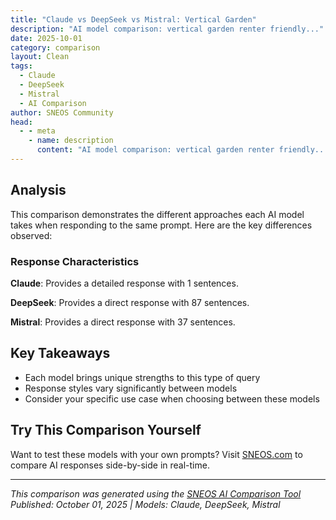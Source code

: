 ```yaml
---
title: "Claude vs DeepSeek vs Mistral: Vertical Garden"
description: "AI model comparison: vertical garden renter friendly..."
date: 2025-10-01
category: comparison
layout: Clean
tags:
  - Claude
  - DeepSeek
  - Mistral
  - AI Comparison
author: SNEOS Community
head:
  - - meta
    - name: description
      content: "AI model comparison: vertical garden renter friendly..."
---
```


<ChatComparison
  title="Claude vs DeepSeek vs Mistral: Vertical Garden"
  prompt="vertical garden renter friendly"
  :responses='{
    "Claude": "Here are some great renter-friendly vertical garden ideas that won\u0027t damage walls or require permanent installations:\n\n## **Freestanding Options**\n- **Ladder planters** - Wooden or metal ladders with shelves for pots\n- **Tiered plant stands** - Multi-level stands that lean against walls\n- **Trellis planters** - Portable trellises with built-in planters at the base\n- **Tower gardens** - Self-contained vertical growing systems\n\n## **Removable Wall Solutions**\n- **Over-the-door organizers** - Shoe organizers repurposed for small plants\n- **Command strip hanging planters** - Use heavy-duty strips for lightweight pots\n- **Tension rod systems** - Floor-to-ceiling rods with hanging baskets\n- **Magnetic planters** - For metal surfaces like refrigerators\n\n## **DIY Budget-Friendly Ideas**\n- **Pallet gardens** - Lean pallets against walls with fabric pockets\n- **Hanging macrame planters** - Suspend from ceiling hooks\n- **PVC pipe systems** - Create modular vertical growing tubes\n- **Repurposed items** - Gutters, bottles, or cans mounted on removable boards\n\n## **Best Plants for Renters**\n- Pothos, spider plants, herbs, succulents, cherry tomatoes, lettuce, strawberries\n\n## **Pro Tips**\n- Use drip trays to protect floors\n- Choose lightweight containers\n- Start small and expand gradually\n- Consider self-watering systems for easier maintenance\n\nWould you like specific instructions for any of these options?",
    "DeepSeek": "Of course! Creating a vertical garden that\u0027s renter-friendly is all about being creative, temporary, and causing minimal to no damage. The goal is to get your security deposit back while still enjoying a lush, green wall.\n\nHere is a comprehensive guide to creating a beautiful vertical garden that your landlord will love (or not even notice).\n\n### Guiding Principle: No (or Minimal) Holes in the Walls\n\nAvoid drilling into drywall or siding. Instead, use tension, adhesive, and freestanding structures.\n\n---\n\n### Category 1: Hanging \u0026 Wall-Mounted Systems (Minimal Damage)\n\nThese use over-the-door hooks, adhesive hooks, or a few small nails that are easy to patch.\n\n**1. The Shoe Organizer Garden**\n*   **What it is:** A fabric over-the-door shoe organizer.\n*   **How to do it:** Hang it over a balcony railing, a sturdy fence, or even on the back of a door. Fill the pockets with a lightweight potting mix and plant herbs, succulents, lettuce, or strawberries.\n*   **Why it\u0027s Renter-Friendly:** Zero damage. Just remove it when you leave.\n*   **Pro Tip:** Ensure it\u0027s in a sunny spot if growing edibles. Poke drainage holes in the pockets if needed.\n\n**2. Adhesive Hook \u0026 Hanging Pots**\n*   **What it is:** Using strong, removable adhesive hooks (like 3M Command\u2122 Hooks) to hang lightweight planters.\n*   **How to do it:** Stick the hooks to the wall. Use S-hooks to hang macram\u00E9 plant hangers, small metal pails, or lightweight plastic pots.\n*   **Why it\u0027s Renter-Friendly:** The hooks are designed to be removed without damage. Perfect for drywall.\n*   **Pro Tip:** Check the weight rating of the hooks. Use them for smaller, lighter plants to be safe.\n\n**3. Wall-Mounted Grids or Trellis (Temporary)**\n*   **What it is:** A metal grid or a lightweight trellis panel.\n*   **How to do it:** Instead of drilling, use strong picture-hanging strips (Command\u2122 Strips) or very thin, easily patchable nails to secure the grid to the wall. Then, use plant clips or twine to attach vining plants (Pothos, Philodendron, String of Pearls) to the grid.\n*   **Why it\u0027s Renter-Friendly:** The mounting method is low-impact and easy to reverse.\n*   **Pro Tip:** This works best for lightweight, vining plants, not heavy planters.\n\n**4. Felt Wall Pocket Planters**\n*   **What it is:** Modular felt pockets that you can pin or stick to a wall.\n*   **How to do it:** Many come with their own grommets for hanging on a few small nails. You can also try using strong adhesive velcro strips.\n*   **Why it\u0027s Renter-Friendly:** They are very lightweight, so the hanging method is minimal. A few tiny nail holes are easy to fill with toothpaste or spackle.\n*   **Pro Tip:** These are perfect for air plants, succulents, and small ferns that don\u0027t need deep soil.\n\n---\n\n### Category 2: Freestanding \u0026 Leaning Structures (Zero Damage)\n\nThese are the ultimate renter-friendly solutions because they don\u0027t touch the walls in a permanent way.\n\n**1. The Lean-To Ladder Garden**\n*   **What it is:** A wooden or metal shelving ladder.\n*   **How to do it:** Lean it against a wall and place potted plants on the rungs/shelves. You can also hang small pots from the rungs with S-hooks.\n*   **Why it\u0027s Renter-Friendly:** 100% non-damaging and completely portable.\n*   **Pro Tip:** Look for \u0022corner shelves\u0022 that are designed to lean in a corner for stability.\n\n**2. Tall Shelving Units**\n*   **What it is:** A simple bookshelf, etagere, or plant stand.\n*   **How to do it:** Place it against a wall and arrange your potted plants on the shelves. This creates a \u0022vertical\u0022 effect without any installation.\n*   **Why it\u0027s Renter-Friendly:** Zero damage. It\u0027s just furniture!\n*   **Pro Tip:** Use a mix of trailing plants (on top shelves) and upright plants (on lower shelves) for a lush, cascading look.\n\n**3. Freestanding Vertical Planters**\n*   **What it is:** Planter boxes attached to a freestanding A-frame or panel.\n*   **How to do it:** Place it on your balcony, patio, or even indoors in a sunny spot. These are often sold as \u0022patio tiered planters\u0022 or \u0022herb gardens.\u0022\n*   **Why it\u0027s Renter-Friendly:** It\u0027s a single, movable unit.\n\n**4. Pallet Garden (Modified)**\n*   **What it is:** A wooden pallet turned into a garden.\n*   **How to do it:** Instead of mounting it on the wall, lean it securely against one. Line the back with landscape fabric, fill with soil, and plant into the slats.\n*   **Why it\u0027s Renter-Friendly:** Leaning it avoids drilling. Ensure it\u0027s stable so it doesn\u0027t fall.\n*   **Pro Tip:** This can be heavy and messy. Best for balconies or patios.\n\n---\n\n### Category 3: Repurposed Furniture \u0026 Creative Hacks\n\n**1. Hanging from a Tension Rod**\n*   **What it is:** A shower tension rod placed in a window frame or between two walls.\n*   **How to do it:** Install the rod and hang small plants from it using curtain rings with clips.\n*   **Why it\u0027s Renter-Friendly:** No tools, no holes. It just uses tension.\n\n**2. Hanging from a Curtain Rod**\n*   **What it is:** If you already have curtain rods, they can support a surprising amount of weight.\n*   **How to do it:** Use macram\u00E9 hangers to suspend plants at different levels in front of your window.\n*   **Why it\u0027s Renter-Friendly:** You\u0027re using existing hardware.\n\n**3. Over-the-Balcony-Railing Planters**\n*   **What it is:** Planters specifically designed to hook safely over the rail of a balcony or deck.\n*   **How to do it:** Simply hook them on and fill with soil and plants.\n*   **Why it\u0027s Renter-Friendly:** No installation required and they come with you when you move.\n\n### Renter-Friendly Plant Recommendations:\n\n*   **For Low Light:** Pothos, Philodendron, Snake Plant, ZZ Plant\n*   **For Bright Light:** String of Pearls, String of Hearts, Herbs (Basil, Mint, Thyme), Succulents, Spider Plant\n*   **Trailing/Vining:** Pothos (the #1 choice), Philodendron, English Ivy, Tradescantia (Wandering Dude)\n\n### Pro Tips for Renters:\n\n1.  **Protect Your Surfaces:** Always use saucers or plastic trays under your pots to prevent water damage on floors and windowsills.\n2.  **Check Your Lease:** Some leases have rules about drilling or even about the weight on balconies. Read it carefully.\n3.  **Talk to Your Landlord:** If you have a great idea that might require a small modification (like a single screw in a stud for a *very* heavy shelf), it never hurts to ask. They might say yes!\n4.  **Keep it Lightweight:** When in doubt, choose plastic or fiberglass pots over heavy ceramic or terracotta, especially for wall-hanging systems.\n\nBy using these ideas, you can transform your rental into a green oasis without worrying about losing your security deposit. Happy planting",
    "Mistral": "Creating a vertical garden can be a great way to add greenery to your space without taking up too much floor area, making it ideal for renters. Here are some renter-friendly vertical garden ideas:\n\n### 1. **Wall-Mounted Planters**\n   - **Pocket Planters:** These are fabric or plastic pockets that can be hung on walls. They are lightweight and easy to install with removable adhesive hooks or small nails.\n   - **Shelves:** Use wall-mounted shelves to display potted plants. Opt for lightweight shelves that can be easily removed without damaging the walls.\n\n### 2. **Hanging Plants**\n   - **Macrame Hangers:** These are trendy and can be hung from the ceiling or a curtain rod. They are easy to install and remove.\n   - **Hanging Baskets:** Use hanging baskets that can be suspended from hooks or rods. Choose plants that trail or vine for a lush look.\n\n### 3. **Trellises and Ladders**\n   - **Lean-to Trellises:** These can be placed against a wall and are easy to move. They are great for climbing plants like ivy or jasmine.\n   - **Ladder Shelves:** Use a decorative ladder to hold potted plants. This can be leaned against a wall and easily moved.\n\n### 4. **Suction Cup Planters**\n   - **Window Planters:** These use suction cups to attach to windows, making them perfect for small spaces and easy to remove.\n   - **Shower Planters:** Similar to window planters, these can be attached to shower walls for a touch of greenery in the bathroom.\n\n### 5. **Freestanding Vertical Gardens**\n   - **Tiered Plant Stands:** These are freestanding and can be placed anywhere. They come in various sizes and styles.\n   - **Vertical Garden Towers:** These are self-contained units that can be placed on a balcony or patio. They are easy to move and don\u0027t require any installation.\n\n### 6. **DIY Solutions**\n   - **Pallet Gardens:** Use a wooden pallet to create a vertical garden. You can lean it against a wall or hang it with removable hooks.\n   - **PVC Pipe Gardens:** Cut PVC pipes into sections and attach them to a wall or fence with zip ties or removable adhesive.\n\n### 7. **Adhesive Hooks and Strips**\n   - **Command Hooks:** These are strong, removable adhesive hooks that can hold potted plants or small planters.\n   - **Velcro Strips:** Use Velcro strips to attach lightweight planters to walls. They are easy to remove and won\u0027t damage the surface.\n\n### Tips for Renters:\n- **Check Your Lease:** Make sure your lease allows for hanging items on walls or ceilings.\n- **Use Lightweight Materials:** Opt for lightweight planters and materials to avoid damaging walls or ceilings.\n- **Easy Removal:** Choose methods that are easy to remove and won\u0027t leave marks or damage.\n- **Plant Selection:** Choose plants that are suitable for indoor conditions and require minimal maintenance.\n\nBy following these tips, you can create a beautiful vertical garden that enhances your living space without causing any damage, making it perfect for renters."
  }'
  published-date="17:55"
/>

## Analysis

This comparison demonstrates the different approaches each AI model takes when responding to the same prompt. Here are the key differences observed:

### Response Characteristics

**Claude**: Provides a detailed response with 1 sentences. 

**DeepSeek**: Provides a direct response with 87 sentences. 

**Mistral**: Provides a direct response with 37 sentences. 

## Key Takeaways

- Each model brings unique strengths to this type of query
- Response styles vary significantly between models
- Consider your specific use case when choosing between these models

## Try This Comparison Yourself

Want to test these models with your own prompts? Visit [SNEOS.com](https://sneos.com) to compare AI responses side-by-side in real-time.

---

*This comparison was generated using the [SNEOS AI Comparison Tool](https://sneos.com)*
*Published: October 01, 2025 | Models: Claude, DeepSeek, Mistral*
